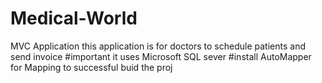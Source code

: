 # Medical-World
MVC Application this application is for doctors to schedule patients and send invoice
#important it uses Microsoft SQL sever
#install AutoMapper for Mapping to successful buid the proj
